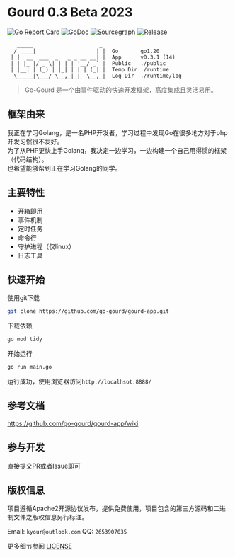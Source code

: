 
Gourd 0.3 Beta 2023
===============

[![Go Report Card](https://goreportcard.com/badge/github.com/go-gourd/gourd)](https://goreportcard.com/report/github.com/go-gourd/gourd)
[![GoDoc](https://pkg.go.dev/badge/github.com/go-gourd/gourd?status.svg)](https://pkg.go.dev/github.com/go-gourd/gourd?tab=doc)
[![Sourcegraph](https://sourcegraph.com/github.com/go-gourd/gourd/-/badge.svg)](https://sourcegraph.com/github.com/go-gourd/gourd?badge)
[![Release](https://img.shields.io/github/release/go-gourd/gourd.svg?style=flat-square)](https://github.com/go-gourd/gourd/releases)

```text
   _____                     _
  / ____|                   | |  Go       go1.20
 | |  __  ___  _   _ _ __ __| |  App      v0.3.1 (14)
 | | |_ |/ _ \| | | | '__/ _` |  Public   ./public
 | |__| | (_) | |_| | | | (_| |  Temp Dir ./runtime
  \_____|\___/ \__,_|_|  \__,_|  Log Dir  ./runtime/log
```
> Go-Gourd 是一个由事件驱动的快速开发框架，高度集成且灵活易用。

## 框架由来
我正在学习Golang，是一名PHP开发者，学习过程中发现Go在很多地方对于php开发习惯很不友好。  
为了从PHP更快上手Golang，我决定一边学习，一边构建一个自己用得惯的框架（代码结构）。  
也希望能够帮到正在学习Golang的同学。

## 主要特性
* 开箱即用
* 事件机制
* 定时任务
* 命令行
* 守护进程（仅linux）
* 日志工具

## 快速开始
使用git下载

```bash
git clone https://github.com/go-gourd/gourd-app.git
```

下载依赖
```bash
go mod tidy
```

开始运行
```bash
go run main.go
```

运行成功，使用浏览器访问`http://localhsot:8888/`

## 参考文档

https://github.com/go-gourd/gourd-app/wiki

## 参与开发

直接提交PR或者Issue即可
## 版权信息

项目遵循Apache2开源协议发布，提供免费使用，项目包含的第三方源码和二进制文件之版权信息另行标注。

Email: `kyour@outlook.com` QQ: `2653907035`

更多细节参阅 [LICENSE](LICENSE)